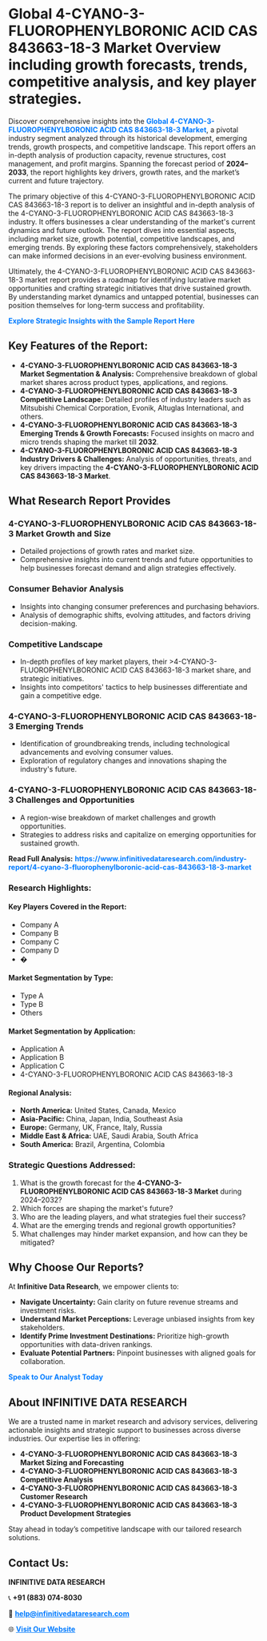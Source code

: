 <h1>Global 4-CYANO-3-FLUOROPHENYLBORONIC ACID CAS 843663-18-3 Market Overview including growth forecasts, trends, competitive analysis, and key player strategies.</h1>
<p>
Discover comprehensive insights into the 
<a href="https://www.infinitivedataresearch.com/industry-report/4-cyano-3-fluorophenylboronic-acid-cas-843663-18-3-market" rel="dofollow" style="color: #007BFF; text-decoration: none;"><strong>Global 4-CYANO-3-FLUOROPHENYLBORONIC ACID CAS 843663-18-3 Market</strong></a>, a pivotal industry segment analyzed through its historical development, emerging trends, growth prospects, and competitive landscape. This report offers an in-depth analysis of production capacity, revenue structures, cost management, and profit margins. Spanning the forecast period of <strong>2024–2033</strong>, the report highlights key drivers, growth rates, and the market’s current and future trajectory.
</p>
<p>
The primary objective of this 4-CYANO-3-FLUOROPHENYLBORONIC ACID CAS 843663-18-3 report is to deliver an insightful and in-depth analysis of the 4-CYANO-3-FLUOROPHENYLBORONIC ACID CAS 843663-18-3 industry. It offers businesses a clear understanding of the market's current dynamics and future outlook. The report dives into essential aspects, including market size, growth potential, competitive landscapes, and emerging trends. By exploring these factors comprehensively, stakeholders can make informed decisions in an ever-evolving business environment.
</p>
<p>
Ultimately, the 4-CYANO-3-FLUOROPHENYLBORONIC ACID CAS 843663-18-3 market report provides a roadmap for identifying lucrative market opportunities and crafting strategic initiatives that drive sustained growth. By understanding market dynamics and untapped potential, businesses can position themselves for long-term success and profitability.
</p>
<p>
<a href="https://www.infinitivedataresearch.com/request-sample/reportId=103862" style="color: #007BFF; text-decoration: none;"><strong>Explore Strategic Insights with the Sample Report Here</strong></a>
</p>

<h2>Key Features of the Report:</h2>
<ul>
<li><strong>4-CYANO-3-FLUOROPHENYLBORONIC ACID CAS 843663-18-3 Market Segmentation & Analysis:</strong> Comprehensive breakdown of global market shares across product types, applications, and regions.</li>
<li><strong>4-CYANO-3-FLUOROPHENYLBORONIC ACID CAS 843663-18-3 Competitive Landscape:</strong> Detailed profiles of industry leaders such as Mitsubishi Chemical Corporation, Evonik, Altuglas International, and others.</li>
<li><strong>4-CYANO-3-FLUOROPHENYLBORONIC ACID CAS 843663-18-3 Emerging Trends & Growth Forecasts:</strong> Focused insights on macro and micro trends shaping the market till <strong>2032</strong>.</li>
<li><strong>4-CYANO-3-FLUOROPHENYLBORONIC ACID CAS 843663-18-3 Industry Drivers & Challenges:</strong> Analysis of opportunities, threats, and key drivers impacting the <strong>4-CYANO-3-FLUOROPHENYLBORONIC ACID CAS 843663-18-3 Market</strong>.</li>
</ul>

<h2>What Research Report Provides</h2>
<h3>4-CYANO-3-FLUOROPHENYLBORONIC ACID CAS 843663-18-3 Market Growth and Size</h3>
<ul>
<li>Detailed projections of growth rates and market size.</li>
<li>Comprehensive insights into current trends and future opportunities to help businesses forecast demand and align strategies effectively.</li>
</ul>

<h3>Consumer Behavior Analysis</h3>
<ul>
<li>Insights into changing consumer preferences and purchasing behaviors.</li>
<li>Analysis of demographic shifts, evolving attitudes, and factors driving decision-making.</li>
</ul>

<h3>Competitive Landscape</h3>
<ul>
<li>In-depth profiles of key market players, their >4-CYANO-3-FLUOROPHENYLBORONIC ACID CAS 843663-18-3 market share, and strategic initiatives.</li>
<li>Insights into competitors' tactics to help businesses differentiate and gain a competitive edge.</li>
</ul>

<h3>4-CYANO-3-FLUOROPHENYLBORONIC ACID CAS 843663-18-3 Emerging Trends</h3>
<ul>
<li>Identification of groundbreaking trends, including technological advancements and evolving consumer values.</li>
<li>Exploration of regulatory changes and innovations shaping the industry's future.</li>
</ul>

<h3>4-CYANO-3-FLUOROPHENYLBORONIC ACID CAS 843663-18-3 Challenges and Opportunities</h3>
<ul>
<li>A region-wise breakdown of market challenges and growth opportunities.</li>
<li>Strategies to address risks and capitalize on emerging opportunities for sustained growth.</li>
</ul>
<p><strong>Read Full Analysis:</strong> <a href="https://www.infinitivedataresearch.com/industry-report/4-cyano-3-fluorophenylboronic-acid-cas-843663-18-3-market" rel="dofollow" style="color: #007BFF; text-decoration: none;"><strong>https://www.infinitivedataresearch.com/industry-report/4-cyano-3-fluorophenylboronic-acid-cas-843663-18-3-market</strong></a></p>
<h3>Research Highlights:</h3>
<h4>Key Players Covered in the Report:</h4>
<ul><li>Company A</li><li>Company B</li><li>Company C</li><li>Company D</li><li>�</li></ul>
<h4>Market Segmentation by Type:</h4>
<ul><li>Type A</li><li>Type B</li><li>Others</li></ul>
<h4>Market Segmentation by Application:</h4>
<ul><li>Application A</li><li>Application B</li><li>Application C</li><li>4-CYANO-3-FLUOROPHENYLBORONIC ACID CAS 843663-18-3</li></ul>

<h4>Regional Analysis:</h4>
<ul>
<li><strong>North America:</strong> United States, Canada, Mexico</li>
<li><strong>Asia-Pacific:</strong> China, Japan, India, Southeast Asia</li>
<li><strong>Europe:</strong> Germany, UK, France, Italy, Russia</li>
<li><strong>Middle East & Africa:</strong> UAE, Saudi Arabia, South Africa</li>
<li><strong>South America:</strong> Brazil, Argentina, Colombia</li>
</ul>

<h3>Strategic Questions Addressed:</h3>
<ol>
<li>What is the growth forecast for the <strong>4-CYANO-3-FLUOROPHENYLBORONIC ACID CAS 843663-18-3 Market</strong> during 2024–2032?</li>
<li>Which forces are shaping the market's future?</li>
<li>Who are the leading players, and what strategies fuel their success?</li>
<li>What are the emerging trends and regional growth opportunities?</li>
<li>What challenges may hinder market expansion, and how can they be mitigated?</li>
</ol>

<h2>Why Choose Our Reports?</h2>
<p>At <strong>Infinitive Data Research</strong>, we empower clients to:</p>
<ul>
<li><strong>Navigate Uncertainty:</strong> Gain clarity on future revenue streams and investment risks.</li>
<li><strong>Understand Market Perceptions:</strong> Leverage unbiased insights from key stakeholders.</li>
<li><strong>Identify Prime Investment Destinations:</strong> Prioritize high-growth opportunities with data-driven rankings.</li>
<li><strong>Evaluate Potential Partners:</strong> Pinpoint businesses with aligned goals for collaboration.</li>
</ul>
<p><a href="https://www.infinitivedataresearch.com/industry-report/4-cyano-3-fluorophenylboronic-acid-cas-843663-18-3-market" rel="dofollow" style="color: #007BFF; text-decoration: none;"><strong>Speak to Our Analyst Today</strong></a></p>

<h2>About INFINITIVE DATA RESEARCH</h2>
<p>We are a trusted name in market research and advisory services, delivering actionable insights and strategic support to businesses across diverse industries. Our expertise lies in offering:</p>
<ul>
<li><strong>4-CYANO-3-FLUOROPHENYLBORONIC ACID CAS 843663-18-3 Market Sizing and Forecasting</strong></li>
<li><strong>4-CYANO-3-FLUOROPHENYLBORONIC ACID CAS 843663-18-3 Competitive Analysis</strong></li>
<li><strong>4-CYANO-3-FLUOROPHENYLBORONIC ACID CAS 843663-18-3 Customer Research</strong></li>
<li><strong>4-CYANO-3-FLUOROPHENYLBORONIC ACID CAS 843663-18-3 Product Development Strategies</strong></li>
</ul>
<p>Stay ahead in today’s competitive landscape with our tailored research solutions.</p>

<h2>Contact Us:</h2>
<p><strong>INFINITIVE DATA RESEARCH</strong></p>
<p>📞 <strong>+91 (883) 074-8030</strong></p>
<p>📧 <strong><a href="mailto:help@infinitivedataresearch.com" style="color: #007BFF;">help@infinitivedataresearch.com</a></strong></p>
<p>🌐 <strong><a href="https://www.infinitivedataresearch.com" rel="dofollow" style="color: #007BFF;">Visit Our Website</a></strong></p>